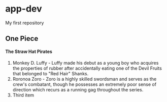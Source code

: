 # app-dev
My first repository
## One Piece
>
#### The Straw Hat Pirates
1. Monkey D. Luffy - Luffy made his debut as a young boy who acquires the properties of rubber after accidentally eating one of the Devil Fruits that belonged to "Red Hair" Shanks.
2. Roronoa Zoro - Zoro is a highly skilled swordsman and serves as the crew's combatant, though he possesses an extremely poor sense of direction which recurs as a running gag throughout the series.
3. Third item
